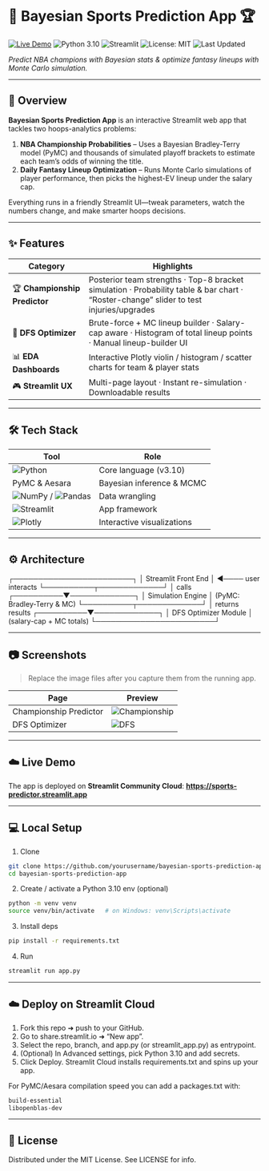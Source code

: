 # 🏀 Bayesian Sports Prediction App 🏆

[![Live Demo](https://img.shields.io/badge/Live%20Demo-FF4B4B?style=flat&logo=streamlit&logoColor=white)](https://sports-predictor.streamlit.app)
![Python 3.10](https://img.shields.io/badge/Python%203.10-blue?style=flat&logo=python&logoColor=white)
![Streamlit](https://img.shields.io/badge/Streamlit-FF4B4B?style=flat&logo=streamlit&logoColor=white)
![License: MIT](https://img.shields.io/badge/License-MIT-green?style=flat)
![Last Updated](https://img.shields.io/badge/Last%20Updated-May%202025-brightgreen?style=flat)

*Predict NBA champions with Bayesian stats & optimize fantasy lineups with Monte Carlo simulation.*

---

## 🚀 Overview
**Bayesian Sports Prediction App** is an interactive Streamlit web app that tackles two hoops-analytics problems:

1. **NBA Championship Probabilities** – Uses a Bayesian Bradley-Terry model (PyMC) and thousands of simulated playoff brackets to estimate each team’s odds of winning the title.
2. **Daily Fantasy Lineup Optimization** – Runs Monte Carlo simulations of player performance, then picks the highest-EV lineup under the salary cap.

Everything runs in a friendly Streamlit UI—tweak parameters, watch the numbers change, and make smarter hoops decisions.

---

## ✨ Features
| Category | Highlights |
|---|---|
| 🏆 **Championship Predictor** | Posterior team strengths · Top-8 bracket simulation · Probability table & bar chart · “Roster-change” slider to test injuries/upgrades |
| 🤖 **DFS Optimizer** | Brute-force + MC lineup builder · Salary-cap aware · Histogram of total lineup points · Manual lineup-builder UI |
| 📊 **EDA Dashboards** | Interactive Plotly violin / histogram / scatter charts for team & player stats |
| 🎮 **Streamlit UX** | Multi-page layout · Instant re-simulation · Downloadable results |

---

## 🛠 Tech Stack
| Tool | Role |
|---|---|
| ![Python](https://img.shields.io/badge/Python-3776AB?style=flat&logo=python&logoColor=white) | Core language (v3.10) |
| PyMC & Aesara | Bayesian inference & MCMC |
| ![NumPy](https://img.shields.io/badge/NumPy-777BB4?style=flat&logo=numpy&logoColor=white) / ![Pandas](https://img.shields.io/badge/Pandas-2C2D72?style=flat&logo=pandas&logoColor=white) | Data wrangling |
| ![Streamlit](https://img.shields.io/badge/Streamlit-FF4B4B?style=flat&logo=streamlit&logoColor=white) | App framework |
| ![Plotly](https://img.shields.io/badge/Plotly-239120?style=flat&logo=plotly&logoColor=white) | Interactive visualizations |

---

## ⚙️ Architecture
┌────────────────────────┐
│ Streamlit Front End │ ◄──── user interacts
└──────────┬─────────────┘
│ calls
┌──────────▼─────────────┐
│ Simulation Engine │ (PyMC: Bradley-Terry & MC)
└──────────┬─────────────┘
│ returns results
┌──────────▼─────────────┐
│ DFS Optimizer Module │ (salary-cap + MC totals)
└────────────────────────┘

---

## 📷 Screenshots
> Replace the image files after you capture them from the running app.

| Page | Preview |
|---|---|
| Championship Predictor | ![Championship](screenshots/champ_simulation.png) |
| DFS Optimizer | ![DFS](screenshots/dfs_optimizer.png) |

---

## ☁️ Live Demo
The app is deployed on **Streamlit Community Cloud**: **<https://sports-predictor.streamlit.app>**

---

## 💻 Local Setup

1. Clone
```bash
git clone https://github.com/yourusername/bayesian-sports-prediction-app.git
cd bayesian-sports-prediction-app
```

2. Create / activate a Python 3.10 env (optional)
```bash
python -m venv venv
source venv/bin/activate   # on Windows: venv\Scripts\activate
```

3. Install deps
```bash
pip install -r requirements.txt
```

4. Run
```bash
streamlit run app.py
```

---

## ☁️ Deploy on Streamlit Cloud
1. Fork this repo ➜ push to your GitHub.
2. Go to share.streamlit.io ➜ “New app”.
3. Select the repo, branch, and app.py (or streamlit_app.py) as entrypoint.
4. (Optional) In Advanced settings, pick Python 3.10 and add secrets.
5. Click Deploy. Streamlit Cloud installs requirements.txt and spins up your app.

For PyMC/Aesara compilation speed you can add a packages.txt with:
```bash
build-essential
libopenblas-dev
```

---

## 📄 License
Distributed under the MIT License. See LICENSE for info.


